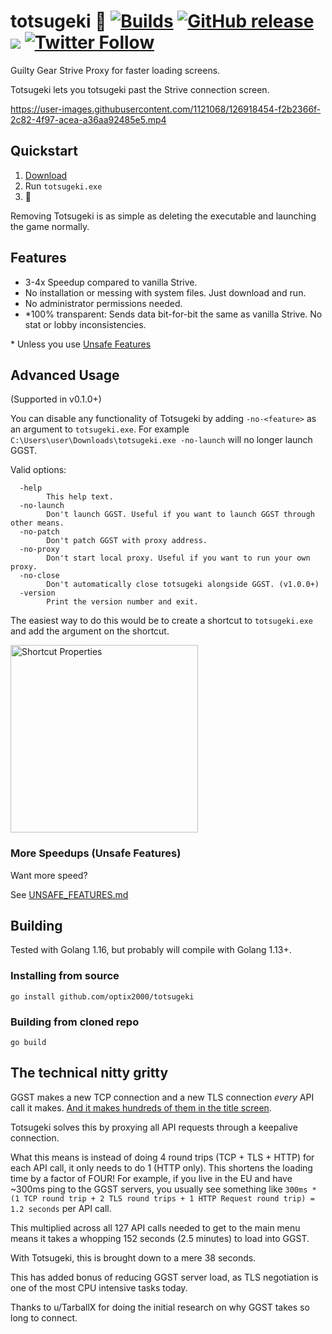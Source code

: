 # totsugeki 🐬 <a href="https://github.com/optix2000/totsugeki/actions"><img src="https://img.shields.io/github/workflow/status/optix2000/totsugeki/Builds/master" alt="Builds"></a> <a href="https://github.com/optix2000/totsugeki/releases/latest"><img alt="GitHub release" src="https://img.shields.io/github/v/release/optix2000/totsugeki"></a> <a href="https://github.com/optix2000/totsugeki/releases"><img src="https://img.shields.io/github/downloads/optix2000/totsugeki/total"></a> <a href="https://twitter.com/ggst_totsugeki"><img alt="Twitter Follow" src="https://img.shields.io/twitter/follow/ggst_totsugeki?style=social"></a>

Guilty Gear Strive Proxy for faster loading screens.

Totsugeki lets you totsugeki past the Strive connection screen.


https://user-images.githubusercontent.com/1121068/126918454-f2b2366f-2c82-4f97-acea-a36aa92485e5.mp4

## Quickstart

1. [Download](https://github.com/optix2000/totsugeki/releases/latest/download/totsugeki.exe)
2. Run `totsugeki.exe`
3. 🐬

Removing Totsugeki is as simple as deleting the executable and launching the game normally.

## Features

- 3-4x Speedup compared to vanilla Strive.
- No installation or messing with system files. Just download and run.
- No administrator permissions needed.
- *100% transparent: Sends data bit-for-bit the same as vanilla Strive. No stat or lobby inconsistencies.

\* Unless you use [Unsafe Features](https://github.com/optix2000/totsugeki/blob/dev/UNSAFE_FEATURES.md)

## Advanced Usage

(Supported in v0.1.0+)

You can disable any functionality of Totsugeki by adding `-no-<feature>` as an argument to `totsugeki.exe`. For example `C:\Users\user\Downloads\totsugeki.exe -no-launch` will no longer launch GGST.

Valid options:

```none
  -help
        This help text.
  -no-launch
        Don't launch GGST. Useful if you want to launch GGST through other means.
  -no-patch
        Don't patch GGST with proxy address.
  -no-proxy
        Don't start local proxy. Useful if you want to run your own proxy.
  -no-close
        Don't automatically close totsugeki alongside GGST. (v1.0.0+)
  -version
        Print the version number and exit.
```

The easiest way to do this would be to create a shortcut to `totsugeki.exe` and add the argument on the shortcut.

<img src="https://user-images.githubusercontent.com/1121068/127271607-8866b52b-ce69-4661-9fa2-50f00833a1aa.png" alt="Shortcut Properties" width="300">

### More Speedups (Unsafe Features)

Want more speed?

See [UNSAFE_FEATURES.md](https://github.com/optix2000/totsugeki/blob/dev/UNSAFE_FEATURES.md)

## Building

Tested with Golang 1.16, but probably will compile with Golang 1.13+.

### Installing from source

`go install github.com/optix2000/totsugeki`

### Building from cloned repo

`go build`

## The technical nitty gritty

GGST makes a new TCP connection and a new TLS connection _every_ API call it makes. [And it makes hundreds of them in the title screen](https://www.reddit.com/r/Guiltygear/comments/oaqwo5/analysis_of_network_traffic_at_game_startup/).

Totsugeki solves this by proxying all API requests through a keepalive connection.

What this means is instead of doing 4 round trips (TCP + TLS + HTTP) for each API call, it only needs to do 1 (HTTP only). This shortens the loading time by a factor of FOUR!
For example, if you live in the EU and have ~300ms ping to the GGST servers, you usually see something like `300ms * (1 TCP round trip + 2 TLS round trips + 1 HTTP Request round trip) = 1.2 seconds` per API call.

This multiplied across all 127 API calls needed to get to the main menu means it takes a whopping 152 seconds (2.5 minutes) to load into GGST.

With Totsugeki, this is brought down to a mere 38 seconds.

This has added bonus of reducing GGST server load, as TLS negotiation is one of the most CPU intensive tasks today.

Thanks to u/TarballX for doing the initial research on why GGST takes so long to connect.


